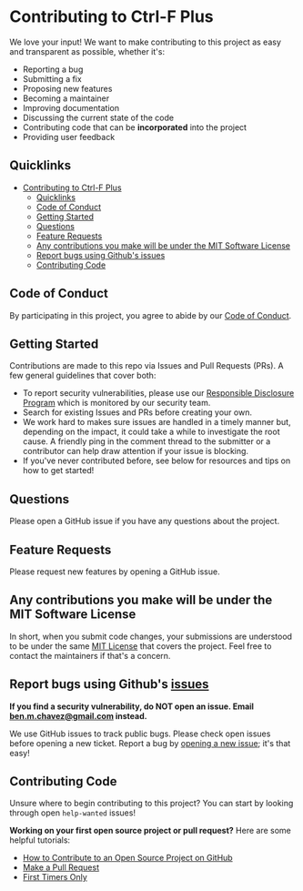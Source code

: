 # Contributing to Ctrl-F Plus

We love your input! We want to make contributing to this project as easy and transparent as possible, whether it's:

  - Reporting a bug
  - Submitting a fix
  - Proposing new features
  - Becoming a maintainer
  - Improving documentation
  - Discussing the current state of the code
  - Contributing code that can be **incorporated** into the project
  - Providing user feedback

## Quicklinks

- [Contributing to Ctrl-F Plus](#contributing-to-ctrl-f-plus)
  - [Quicklinks](#quicklinks)
  - [Code of Conduct](#code-of-conduct)
  - [Getting Started](#getting-started)
  - [Questions](#questions)
  - [Feature Requests](#feature-requests)
  - [Any contributions you make will be under the MIT Software License](#any-contributions-you-make-will-be-under-the-mit-software-license)
  - [Report bugs using Github's issues](#report-bugs-using-githubs-issues)
  - [Contributing Code](#contributing-code)


## Code of Conduct
By participating in this project, you agree to abide by our [Code of Conduct][0].

## Getting Started

Contributions are made to this repo via Issues and Pull Requests (PRs). A few general guidelines that cover both:

- To report security vulnerabilities, please use our [Responsible Disclosure Program](https://auth0.com/whitehat) which is monitored by our security team.
- Search for existing Issues and PRs before creating your own.
- We work hard to makes sure issues are handled in a timely manner but, depending on the impact, it could take a while to investigate the root cause. A friendly ping in the comment thread to the submitter or a contributor can help draw attention if your issue is blocking.
- If you've never contributed before, see below for resources and tips on how to get started!

## Questions
Please open a GitHub issue if you have any questions about the project.

## Feature Requests

Please request new features by opening a GitHub issue.

## Any contributions you make will be under the MIT Software License
In short, when you submit code changes, your submissions are understood to be under the same [MIT License](http://choosealicense.com/licenses/mit/) that covers the project. Feel free to contact the maintainers if that's a concern.

## Report bugs using Github's [issues](https://github.com/ctrl-f-plus/ctrl-f-plus-chrome-extension/issues)

**If you find a security vulnerability, do NOT open an issue. Email [ben.m.chavez@gmail.com](mailto:ben.m.chavez@gmail.com) instead.**

We use GitHub issues to track public bugs. Please check open issues before opening a new ticket. Report a bug by [opening a new issue](https://github.com/ctrl-f-plus/ctrl-f-plus-chrome-extension/issues/new); it's that easy!


## Contributing Code

Unsure where to begin contributing to this project? You can start by looking through open `help-wanted` issues!

**Working on your first open source project or pull request?** Here are some helpful tutorials:

-   [How to Contribute to an Open Source Project on GitHub][1]
-   [Make a Pull Request][2]
-   [First Timers Only][3]

[0]: CODE_OF_CONDUCT.md
[1]: https://egghead.io/courses/how-to-contribute-to-an-open-source-project-on-github
[2]: http://makeapullrequest.com/
[3]: http://www.firsttimersonly.com
